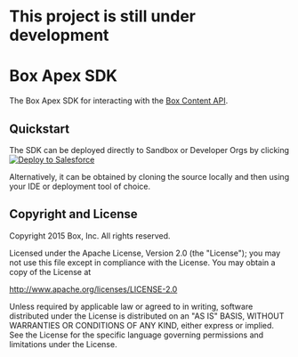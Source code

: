 This project is still under development
=======================================

Box Apex SDK
============

The Box Apex SDK for interacting with the 
[Box Content API](https://box-content.readme.io/).

Quickstart
----------
The SDK can be deployed directly to Sandbox or Developer Orgs by clicking
<a href="https://githubsfdeploy.herokuapp.com?owner=box-samples&repo=box-apex-sdk">
  <img alt="Deploy to Salesforce"
       src="https://raw.githubusercontent.com/afawcett/githubsfdeploy/master/src/main/webapp/resources/img/deploy.png">
</a>

Alternatively, it can be obtained by cloning the source locally and then using your IDE or deployment tool of choice. 


Copyright and License
---------------------

Copyright 2015 Box, Inc. All rights reserved.

Licensed under the Apache License, Version 2.0 (the "License");
you may not use this file except in compliance with the License.
You may obtain a copy of the License at

   http://www.apache.org/licenses/LICENSE-2.0

Unless required by applicable law or agreed to in writing, software
distributed under the License is distributed on an "AS IS" BASIS,
WITHOUT WARRANTIES OR CONDITIONS OF ANY KIND, either express or implied.
See the License for the specific language governing permissions and
limitations under the License.